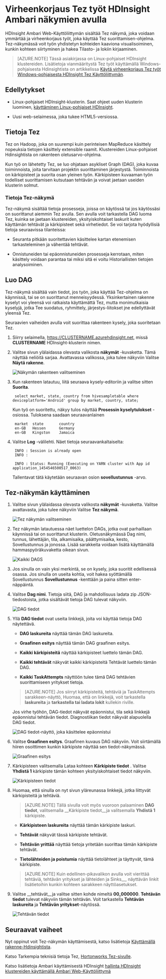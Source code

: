<properties
pageTitle="Ambari Tez näkymän käyttäminen HDInsight | Azure"
description="Opettele käyttämään Ambari Tez näkymän korjaamisessa Tez työt Hdinsightista."
services="hdinsight"
documentationCenter=""
authors="Blackmist"
manager="jhubbard"
editor="cgronlun"/>

<tags
ms.service="hdinsight"
ms.devlang="na"
ms.topic="article"
ms.tgt_pltfrm="na"
ms.workload="big-data"
ms.date="10/04/2016"
ms.author="larryfr"/>

# <a name="use-ambari-views-to-debug-tez-jobs-on-hdinsight"></a>Virheenkorjaus Tez työt HDInsight Ambari näkymien avulla

HDInsight Ambari Web-Käyttöliittymän sisältää Tez näkymä, joka voidaan ymmärtää ja virheenkorjaus työt, joka käyttää Tez suorittamisen-ohjelma. Tez-näkymässä voit työn yhdistetyn kohteiden kaaviona visualisoiminen, kunkin kohteen siirtyminen ja hakea Tilasto- ja lokiin kirjaaminen.

> [AZURE.NOTE] Tässä asiakirjassa on Linux-pohjaiset HDInsight klustereiden. Lisätietoja vianmääritystä Tez työt käyttämällä Windows-pohjaisesta Hdinsightista on artikkelissa [Käytä virheenkorjaus Tez työt Windows-pohjaisesta HDInsight Tez Käyttöliittymän](hdinsight-debug-tez-ui.md).

## <a name="prerequisites"></a>Edellytykset

* Linux-pohjaiset HDInsight-klusterin. Saat ohjeet uuden klusterin luominen, [käyttäminen Linux-pohjaiset HDInsight](hdinsight-hadoop-linux-tutorial-get-started.md).

* Uusi web-selaimessa, joka tukee HTML5-versiossa.

## <a name="understanding-tez"></a>Tietoja Tez

Tez on Hadoop, joka on suurempi kuin perinteisen MapReduce käsittely nopeuksia tietojen käsittely extensible raamit. Klustereiden Linux-pohjaiset Hdinsightista on rakenteen oletusarvo-ohjelma.

Kun työ on lähetetty Tez, se luo ohjataan asykliset Graph (DAG), joka kuvaa toiminnoista, joita tarvitaan projektin suorittaminen järjestystä. Toiminnoista on kärkipisteet ja suorita osan yleinen työn. Kärkipisteen kuvaaman työn todelliset suorittamisen kutsutaan tehtävän ja voivat jaetaan useiden klusterin solmut.

### <a name="understanding-the-tez-view"></a>Tietoja Tez-näkymä

Tez-näkymä sisältää tietoja prosesseja, joissa on käytössä tai jos käytössäsi on suorittanut aiemmin Tez avulla. Sen avulla voit tarkastella DAG luoma Tez, kuinka se jaetaan klustereiden, yksityiskohtaiset laskurit kuten käyttämän tehtävät ja kärkipisteet sekä virhetiedot. Se voi tarjota hyödyllisiä tietoja seuraavissa tilanteissa:

* Seuranta pitkään suoritettavien käsittelee kartan etenemisen tarkasteleminen ja vähentää tehtävät.

* Onnistuneiden tai epäonnistuneiden prosesseja kerrotaan, miten käsittely voidaan parantaa tai miksi sitä ei voitu Historiallisten tietojen analysoiminen.

## <a name="generate-a-dag"></a>Luo DAG

Tez-näkymä sisältää vain tiedot, jos työn, joka käyttää Tez-ohjelma on käynnissä, tai se on suorittanut menneisyydessä. Yksinkertainen rakenne kyselyt voi yleensä voi ratkaista käyttämättä Tez, mutta monimutkaisia kyselyjä, jotka Tee suodatus, ryhmittely, järjestys-liitokset jne edellyttävät yleensä Tez.

Seuraavien vaiheiden avulla voit suorittaa rakenteen kysely, joka suoritetaan Tez.

1. Siirry selaimella, https://CLUSTERNAME.azurehdinsight.net, missä __CLUSTERNAME__ HDInsight-klusterin nimen.

2. Valitse sivun ylälaidassa olevasta valikosta __näkymät__ -kuvaketta. Tämä näyttää neliöitä sarjaa. Avattavassa valikossa, joka tulee näkyviin Valitse __Näytä rakenne__. 

    ![Näkymän rakenteen valitseminen](./media/hdinsight-debug-ambari-tez-view/selecthive.png)

3. Kun rakenteen latautuu, liitä seuraava kysely-editoriin ja valitse sitten __Suorita__.

        select market, state, country from hivesampletable where deviceplatform='Android' group by market, country, state;
    
    Kun työ on suoritettu, näkyy tulos näyttää __Prosessin kyselytulokset__ -osiossa. Tuloksena saadaan seuraavanlainen
    
        market  state       country
        en-GB   Hessen      Germany
        en-GB   Kingston    Jamaica
        
4. Valitse __Log__ -välilehti. Näet tietoja seuraavankaltaiselta:
    
        INFO : Session is already open
        INFO :

        INFO : Status: Running (Executing on YARN cluster with App id application_1454546500517_0063)

    Tallentavat tätä käytetään seuraavan osion __sovellustunnus__ -arvo.

## <a name="use-the-tez-view"></a>Tez-näkymän käyttäminen

1. Valitse sivun ylälaidassa olevasta valikosta __näkymät__ -kuvaketta. Valitse avattavasta, joka tulee näkyviin Valitse __Tez näkymä__.

    ![Tez näkymän valitseminen](./media/hdinsight-debug-ambari-tez-view/selecttez.png)

2. Tez näkymän latautuessa näet luettelon DAGs, jotka ovat parhaillaan käynnissä tai on suorittanut klusterin. Oletusnäkymässä Dag nimi, tunnus, lähettäjän, tila, alkamisaika, päättymisaika, kesto, Sovellustunnus ja jonossa. Lisää sarakkeita voidaan lisätä käyttämällä hammaspyöräkuvaketta oikean sivun.

    ![Kaikki DAGS](./media/hdinsight-debug-ambari-tez-view/alldags.png)

3. Jos sinulla on vain yksi merkintä, se on kysely, joka suoritit edellisessä osassa. Jos sinulla on useita kohtia, voit hakea syöttämällä Sovellustunnus __Sovellustunnus__ -kenttään ja paina sitten enter-näppäintä.

4. Valitse __Dag nimi__. Tietoja siitä, DAG ja mahdollisuus ladata zip JSON-tiedostoista, jotka sisältävät tietoja DAG tulevat näkyviin.

    ![DAG tiedot](./media/hdinsight-debug-ambari-tez-view/dagdetails.png)

5. Yllä __DAG tiedot__ ovat useita linkkejä, joita voi käyttää tietoja DAG näytettävä.

    * __DAG laskureita__ näyttää tämän DAG laskureita.
    
    * __Graafinen esitys__ näyttää tämän DAG graafinen esitys.
    
    * __Kaikki kärkipisteitä__ näyttää kärkipisteet luettelo tämän DAG.
    
    * __Kaikki tehtävät__ näkyvät kaikki kärkipisteitä Tehtävät luettelo tämän DAG.
    
    * __Kaikki TaskAttempts__ näyttöön tulee tämä DAG tehtävien suorittamiseen yritykset tietoja.
    
    > [AZURE.NOTE] Jos siirryt kärkipisteitä, tehtäviä ja TaskAttempts sarakkeen-näyttö, Huomaa, että on linkkejä, voit tarkastella __laskureita__ ja __tarkastella tai ladata lokit__ kullekin riville.

    Jos virhe työhön, DAG-tiedot näkyvät epäonnistui, tila sekä linkkejä epäonnistui tehtävän tiedot. Diagnostiikan tiedot näkyvät alapuolella DAG tiedot.
    
    ![DAG tiedot-näyttö, joka käsittelee epäonnistui](./media/hdinsight-debug-ambari-tez-view/faileddag.png)

7. Valitse __Graafinen esitys__. Graafinen kuvaus DAG näkyviin. Voit siirtämällä hiiren osoittimen kunkin kärkipiste näyttää sen tiedot-näkymässä.

    ![Graafinen esitys](./media/hdinsight-debug-ambari-tez-view/dagdiagram.png)

8. Kärkipisteen valitsemalla Lataa kohteen __Kärkipiste tiedot__ . Valitse __Yhdistä 1__ kärkipiste tämän kohteen yksityiskohtaiset tiedot näkyviin.

    ![Kärkipisteen tiedot](./media/hdinsight-debug-ambari-tez-view/vertexdetails.png)

9. Huomaa, että sinulla on nyt sivun yläreunassa linkkejä, jotka liittyvät kärkipisteitä ja tehtäviä.

    > [AZURE.NOTE] Tällä sivulla voit myös vuoroon palaaminen __DAG tiedot__, valitsemalla __Kärkipiste tiedot__ja valitsemalla __Yhdistä 1__ kärkipiste.

    * __Kärkipisteen laskureita__ näyttää tämän kärkipiste laskuri.
    
    * __Tehtävät__ näkyvät tässä kärkipiste tehtävät.
    
    * __Tehtävän yrittää__ näyttää tietoja yritetään suorittaa tämän kärkipiste tehtävät.
    
    * __Tietolähteiden ja poistumia__ näyttää tietolähteet ja täyttyvät, tämä kärkipiste.

    > [AZURE.NOTE] Kuin edellinen-pikavalikon avulla voit vierittää tehtäviä, tehtävän yritykset ja lähteiden ja Sinks__, näyttävän linkit lisätietoihin kunkin kohteen sarakkeen näyttöasetukset.

10. Valitse __tehtävät__ja valitse sitten kohde nimeltä __00_000000__. __Tehtävän tiedot__ tulevat näkyviin tämän tehtävän. Voit tarkastella __Tehtävän laskureita__ ja __Tehtävän yritykset__-näytössä.

    ![Tehtävän tiedot](./media/hdinsight-debug-ambari-tez-view/taskdetails.png)

## <a name="next-steps"></a>Seuraavat vaiheet

Nyt oppinut voit Tez-näkymän käyttämisestä, katso lisätietoja [Käyttämällä rakenne-Hdinsightista](hdinsight-use-hive.md).

Katso Tarkempia teknisiä tietoja Tez, [Hortonworks Tez-sivulle](http://hortonworks.com/hadoop/tez/).

Katso lisätietoja Ambari käyttämisestä HDInsight [hallinta HDInsight klustereiden käyttämällä Ambari Web-Käyttöliittymä](hdinsight-hadoop-manage-ambari.md)
